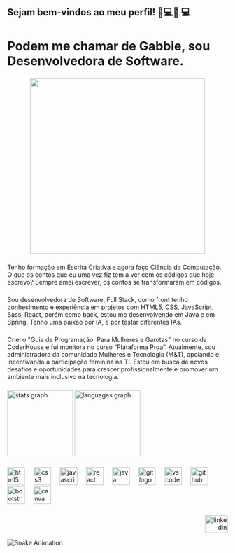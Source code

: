 <h2 align="left">Sejam bem-vindos ao meu perfil!  👩💻👩 💻</h2>

###

<h1 align="left">Podem me chamar de Gabbie, sou Desenvolvedora de Software.</h1>

###

<div align="center">
  <img height="400" src="https://pa1.aminoapps.com/7036/721a43e45eb494a0d6265cd53f8b0deec1cc6e49r1-350-196_hq.gif"  />
</div>

###

<p align="left">Tenho formação em Escrita Criativa e agora faço Ciência da Computação. O que os contos que eu uma vez fiz tem a ver com os códigos que hoje escrevo? Sempre amei escrever, os contos se transformaram em códigos.</p>

###

<p align="left">Sou desenvolvedora de Software, Full Stack, como front tenho conhecimento e experiência em projetos com HTML5, CSS, JavaScript, Sass, React, porém como back, estou me desenvolvendo em Java e em Spring. Tenho uma paixão por IA, e por testar diferentes IAs.</p>

###

<p align="left">Criei o "Guia de Programação: Para Mulheres e Garotas" no curso da CoderHouse e fui monitora no curso “Plataforma Proa”. Atualmente, sou administradora da comunidade Mulheres e Tecnologia (M&T), apoiando e incentivando a participação feminina na TI. Estou em busca de novos desafios e oportunidades para crescer profissionalmente e promover um ambiente mais inclusivo na tecnologia.</p>

###

<div align="left">
  <img src="https://github-readme-stats.vercel.app/api?username=GabiCath&hide_title=false&hide_rank=false&show_icons=true&include_all_commits=true&count_private=true&disable_animations=false&theme=radical&locale=en&hide_border=false&order=1" height="150" alt="stats graph"  />
  <img src="https://github-readme-stats.vercel.app/api/top-langs?username=GabiCath&locale=pt-br&hide_title=false&layout=compact&card_width=320&langs_count=10&theme=radical&hide_border=false&order=2" height="150" alt="languages graph"  />
</div>

###

<div align="left">
  <img src="https://cdn.jsdelivr.net/gh/devicons/devicon/icons/html5/html5-plain.svg" height="40" alt="html5 logo"  />
  <img width="12" />
  <img src="https://cdn.jsdelivr.net/gh/devicons/devicon/icons/css3/css3-plain.svg" height="40" alt="css3 logo"  />
  <img width="12" />
  <img src="https://cdn.jsdelivr.net/gh/devicons/devicon/icons/javascript/javascript-plain.svg" height="40" alt="javascript logo"  />
  <img width="12" />
  <img src="https://cdn.jsdelivr.net/gh/devicons/devicon/icons/react/react-original.svg" height="40" alt="react logo"  />
  <img width="12" />
  <img src="https://cdn.jsdelivr.net/gh/devicons/devicon/icons/java/java-original.svg" height="40" alt="java logo"  />
  <img width="12" />
  <img src="https://cdn.jsdelivr.net/gh/devicons/devicon/icons/git/git-original.svg" height="40" alt="git logo"  />
  <img width="12" />
  <img src="https://cdn.jsdelivr.net/gh/devicons/devicon/icons/vscode/vscode-original.svg" height="40" alt="vscode logo"  />
  <img width="12" />
  <img src="https://skillicons.dev/icons?i=github" height="40" alt="github logo"  />
  <img width="12" />
  <img src="https://cdn.jsdelivr.net/gh/devicons/devicon/icons/bootstrap/bootstrap-original.svg" height="40" alt="bootstrap logo"  />
  <img width="12" />
  <img src="https://cdn.jsdelivr.net/gh/devicons/devicon/icons/canva/canva-original.svg" height="40" alt="canva logo"  />
</div>

###

<div align="right">
  <a href="https://www.linkedin.com/in/gabriela-catharine-andreatta-profissionalmultidisciplinar/" target="_blank">
    <img src="https://raw.githubusercontent.com/maurodesouza/profile-readme-generator/master/src/assets/icons/social/linkedin/default.svg" width="52" height="40" alt="linkedin logo"  />
  </a>
</div>

![Snake Animation](https://raw.githubusercontent.com/GabiCath/GabiCath/main/ARQUIVO.svg)


###
